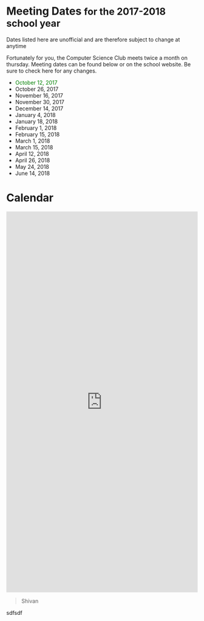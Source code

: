 # Meeting Dates <p style="display: inline; font-size: 25px">for the 2017-2018 school year</p>
<p><div class="alert alert-warning" role="alert">Dates listed here are unofficial and are therefore subject to change at anytime</div></p>

Fortunately for you, the Computer Science Club meets twice a month on thursday. Meeting dates can be found below or on the school website. Be sure to check here for any changes.
- <font style="color: green;">October 12, 2017</font>
- October 26, 2017
- November 16, 2017
- November 30, 2017
- December 14, 2017
- January 4, 2018
- January 18, 2018
- February 1, 2018
- February 15, 2018
- March 1, 2018
- March 15, 2018
- April 12, 2018
- April 26, 2018
- May 24, 2018
- June 14, 2018

<p></p>

# Calendar
<p>
    <iframe src="https://calendar.google.com/calendar/embed?showTitle=0&amp;showPrint=0&amp;showTabs=0&amp;showCalendars=0&amp;showTz=0&amp;height=600&amp;wkst=1&amp;bgcolor=%23ffffff&amp;src=sbcompsciclub%40gmail.com&amp;color=%232952A3&amp;ctz=America%2FNew_York" style="border-width: 0; opacity: 0.90;" width="100%" height="1000" frameborder="0" scrolling="no" allowtransparency="true"></iframe>
</p>

> Shivan

sdfsdf
